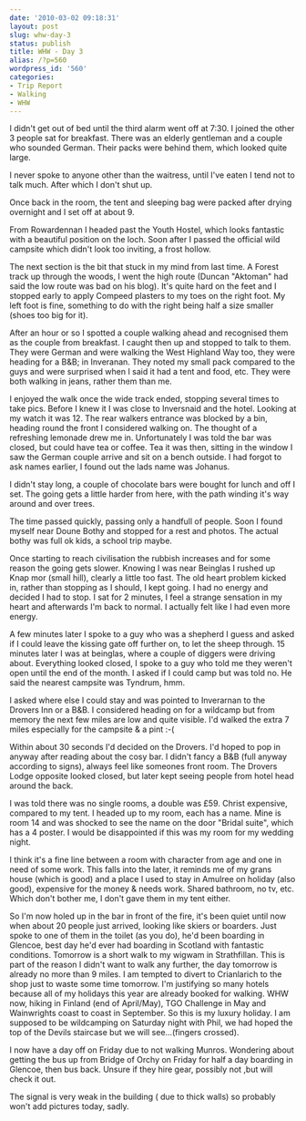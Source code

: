 ```yaml
---
date: '2010-03-02 09:18:31'
layout: post
slug: whw-day-3
status: publish
title: WHW - Day 3
alias: /?p=560
wordpress_id: '560'
categories:
- Trip Report
- Walking
- WHW
---
```


I didn't get out of bed until the third alarm went off at 7:30. I joined the other 3 people sat for breakfast. There was an elderly gentleman and a couple who sounded German. Their packs were behind them, which looked quite large.  

I never spoke to anyone other than the waitress, until I've eaten I tend not to talk much. After which I don't shut up.  

Once back in the room, the tent and sleeping bag were packed after drying overnight and I set off at about 9.  

From Rowardennan I headed past the Youth Hostel, which looks fantastic with a beautiful position on the loch. Soon after I passed the official wild campsite which didn't look too inviting, a frost hollow.  

The next section is the bit that stuck in my mind from last time. A Forest track up through the woods, I went the high route (Duncan "Aktoman" had said the low route was bad on his blog). It's quite hard on the feet and I stopped early to apply Compeed plasters to my toes on the right foot. My left foot is fine, something to do with the right being half a size smaller (shoes too big for it).  

After an hour or so I spotted a couple walking ahead and recognised them as the couple from breakfast. I caught then up and stopped to talk to them. They were German and were walking the West Highland Way too, they were heading for a B&B; in Inveranan. They noted my small pack compared to the guys and were surprised when I said it had a tent and food, etc. They were both walking in jeans, rather them than me.  

I enjoyed the walk once the wide track ended, stopping several times to take pics. Before I knew it I was close to Inversnaid and the hotel. Looking at my watch it was 12. The rear walkers entrance was blocked by a bin, heading round the front I considered walking on. The thought of a refreshing lemonade drew me in. Unfortunately I was told the bar was closed, but could have tea or coffee. Tea it was then, sitting in the window I saw the German couple arrive and sit on a bench outside. I had forgot to ask names earlier, I found out the lads name was Johanus.  

I didn't stay long, a couple of chocolate bars were bought for lunch and off I set. The going gets a little harder from here, with the path winding it's way around and over trees.  

The time passed quickly, passing only a handfull of people. Soon I found myself near Doune Bothy and stopped for a rest and photos. The actual bothy was full ok kids, a school trip maybe.  

Once starting to reach civilisation the rubbish increases and for some reason the going gets slower. Knowing I was near Beinglas I rushed up Knap mor (small hill), clearly a little too fast. The old heart problem kicked in, rather than stopping as I should, I kept going. I had no energy and decided I had to stop. I sat for 2 minutes, I feel a strange sensation in my heart and afterwards I'm back to normal. I actually felt like I had even more energy.  

A few minutes later I spoke to a guy who was a shepherd I guess and asked if I could leave the kissing gate off further on, to let the sheep through. 15 minutes later I was at beinglas, where a couple of diggers were driving about. Everything looked closed, I spoke to a guy who told me they weren't open until the end of the month. I asked if I could camp but was told no. He said the nearest campsite was Tyndrum, hmm.  

I asked where else I could stay and was pointed to Inverarnan to the Drovers Inn or a B&B. I considered heading on for a wildcamp but from memory the next few miles are low and quite visible. I'd walked the extra 7 miles especially for the campsite & a pint :-(  

Within about 30 seconds I'd decided on the Drovers. I'd hoped to pop in anyway after reading about the cosy bar. I didn't fancy a B&B (full anyway according to signs), always feel like someones front room. The Drovers Lodge opposite looked closed, but later kept seeing people from hotel head around the back.  

I was told there was no single rooms, a double was £59. Christ expensive, compared to my tent. I headed up to my room, each has a name. Mine is room 14 and was shocked to see the name on the door "Bridal suite", which has a 4 poster. I would be disappointed if this was my room for my wedding night.  

I think it's a fine line between a room with character from age and one in need of some work. This falls into the later, it reminds me of my grans house (which is good) and a place I used to stay in Amulree on holiday (also good), expensive for the money & needs work. Shared bathroom, no tv, etc. Which don't bother me, I don't gave them in my tent either.  

So I'm now holed up in the bar in front of the fire, it's been quiet until now when about 20 people just arrived, looking like skiers or boarders. Just spoke to one of them in the toilet (as you do), he'd been boarding in Glencoe, best day he'd ever had boarding in Scotland with fantastic conditions. Tomorrow is a short walk to my wigwam in Strathfillan. This is part of the reason I didn't want to walk any further, the day tomorrow is already no more than 9 miles. I am tempted to divert to Crianlarich to the shop just to waste some time tomorrow. I'm justifying so many hotels because all of my holidays this year are already booked for walking. WHW now, hiking in Finland (end of April/May), TGO Challenge in May and Wainwrights coast to coast in September. So this is my luxury holiday. I am supposed to be wildcamping on Saturday night with Phil, we had hoped the top of the Devils staircase but we will see...(fingers crossed).  

I now have a day off on Friday due to not walking Munros. Wondering about getting the bus up from Bridge of Orchy on Friday for half a day boarding in Glencoe, then bus back. Unsure if they hire gear, possibly not ,but will check it out.  

The signal is very weak in the building ( due to thick walls) so probably won't add pictures today, sadly.
